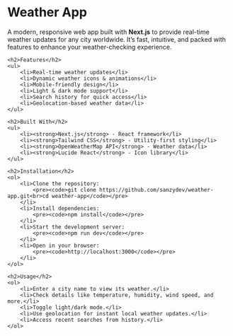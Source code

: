 <!DOCTYPE html>
<html lang="en">
<head>
    <meta charset="UTF-8">
    <meta name="viewport" content="width=device-width, initial-scale=1.0">
    <title>Weather App</title>
</head>
<body>
    <h1>Weather App</h1>
    <p>
        A modern, responsive web app built with <strong>Next.js</strong> to provide real-time weather updates for any city worldwide. 
        It’s fast, intuitive, and packed with features to enhance your weather-checking experience.
    </p>

    <h2>Features</h2>
    <ul>
        <li>Real-time weather updates</li>
        <li>Dynamic weather icons & animations</li>
        <li>Mobile-friendly design</li>
        <li>Light & dark mode support</li>
        <li>Search history for quick access</li>
        <li>Geolocation-based weather data</li>
    </ul>

    <h2>Built With</h2>
    <ul>
        <li><strong>Next.js</strong> - React framework</li>
        <li><strong>Tailwind CSS</strong> - Utility-first styling</li>
        <li><strong>OpenWeatherMap API</strong> - Weather data</li>
        <li><strong>Lucide React</strong> - Icon library</li>
    </ul>

    <h2>Installation</h2>
    <ol>
        <li>Clone the repository:
            <pre><code>git clone https://github.com/sanzydev/weather-app.git<br>cd weather-app</code></pre>
        </li>
        <li>Install dependencies:
            <pre><code>npm install</code></pre>
        </li>
        <li>Start the development server:
            <pre><code>npm run dev</code></pre>
        </li>
        <li>Open in your browser:
            <pre><code>http://localhost:3000</code></pre>
        </li>
    </ol>

    <h2>Usage</h2>
    <ol>
        <li>Enter a city name to view its weather.</li>
        <li>Check details like temperature, humidity, wind speed, and more.</li>
        <li>Toggle light/dark mode.</li>
        <li>Use geolocation for instant local weather updates.</li>
        <li>Access recent searches from history.</li>
    </ol>
</body>
</html>
